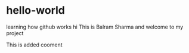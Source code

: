 # hello-world
learning how github works
hi This is Balram Sharma and welcome to my project

This is added cooment
